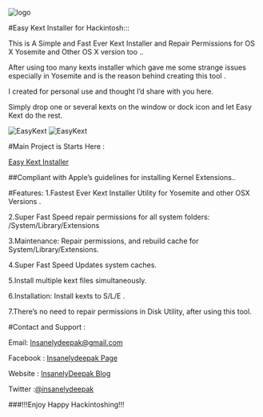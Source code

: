 ![logo](https://insanelydeepak.files.wordpress.com/2015/04/photo.png)

#Easy Kext Installer for Hackintosh:::

This is A Simple and Fast Ever Kext Installer and Repair Permissions for OS X Yosemite and Other OS X version too ..

After using too many kexts installer which gave me some strange issues especially in Yosemite and is the reason behind creating this tool .

I created for personal use and thought I’d share with you  here.

Simply drop one or several kexts on the window or dock icon and let Easy Kext do the rest.

![EasyKext](https://insanelydeepak.files.wordpress.com/2015/04/v4-1-1.png)
![EasyKext](https://insanelydeepak.files.wordpress.com/2015/04/v4-1.png)



#Main Project is Starts Here :

[Easy Kext Installer](https://insanelydeepak.wordpress.com/2015/04/23/best-easy-kext-installer/)

##Compliant with Apple’s guidelines for installing Kernel Extensions..



#Features:
1.Fastest Ever Kext Installer Utility for Yosemite and other OSX Versions .

2.Super Fast Speed repair permissions for all system folders: /System/Library/Extensions

3.Maintenance: Repair permissions, and rebuild cache for System/Library/Extensions.

4.Super Fast Speed Updates  system caches.

5.Install multiple kext files simultaneously.

6.Installation: Install kexts to S/L/E .

7.There’s no need to repair permissions in Disk Utility, after using this tool.


#Contact and Support :

Email: Insanelydeepak@gmail.com

Facebook : [Insanelydeepak Page](https://www.facebook.com/insanelydeepak)

Website : [InsanelyDeepak Blog](https://insanelydeepak.wordpress.com)

Twitter :[@insanelydeepak](https://twitter.com/insanelydeepak)



                   
###!!!Enjoy Happy Hackintoshing!!!